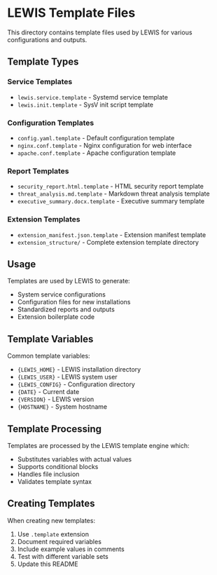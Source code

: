 # LEWIS Template Files

This directory contains template files used by LEWIS for various configurations and outputs.

## Template Types

### Service Templates
- `lewis.service.template` - Systemd service template
- `lewis.init.template` - SysV init script template

### Configuration Templates  
- `config.yaml.template` - Default configuration template
- `nginx.conf.template` - Nginx configuration for web interface
- `apache.conf.template` - Apache configuration template

### Report Templates
- `security_report.html.template` - HTML security report template
- `threat_analysis.md.template` - Markdown threat analysis template
- `executive_summary.docx.template` - Executive summary template

### Extension Templates
- `extension_manifest.json.template` - Extension manifest template
- `extension_structure/` - Complete extension template directory

## Usage

Templates are used by LEWIS to generate:
- System service configurations
- Configuration files for new installations
- Standardized reports and outputs
- Extension boilerplate code

## Template Variables

Common template variables:
- `{LEWIS_HOME}` - LEWIS installation directory
- `{LEWIS_USER}` - LEWIS system user
- `{LEWIS_CONFIG}` - Configuration directory
- `{DATE}` - Current date
- `{VERSION}` - LEWIS version
- `{HOSTNAME}` - System hostname

## Template Processing

Templates are processed by the LEWIS template engine which:
- Substitutes variables with actual values
- Supports conditional blocks
- Handles file inclusion
- Validates template syntax

## Creating Templates

When creating new templates:
1. Use `.template` extension
2. Document required variables
3. Include example values in comments
4. Test with different variable sets
5. Update this README
